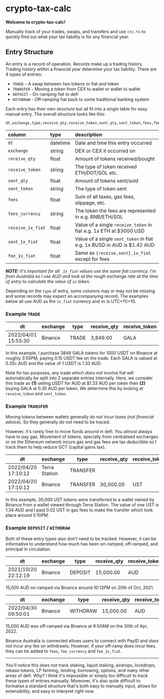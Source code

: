 # crypto-tax-calc

**Welcome to crypto-tax-calc!**

Manually track of your trades, swaps, and transfers and use `ctc.ts` to quickly find out what your tax liability is for any financial year.

## Entry Structure

An entry is a record of operation. Records make up a trading history. Trading history within a financial year determine your tax liability. There are 4 types of entries:

- `TRADE` - A swap between two tokens or fiat and token
- `TRANSFER` - Moving a token from CEX to wallet or wallet to wallet
- `DEPOSIT` - On-ramping fiat to defi
- `WITHDRAW` - Off-ramping fiat back to some traditional banking system

Each entry has their own structure but all fit into a single table for easy manual entry. The overall structure looks like this:

```
dt,exchange,type,receive_qty,receive_token,sent_qty,sent_token,fees,fee_currency,receive_1x_fiat,sent_1x_fiat,fee_1x_fiat
```

| column            | type     | description                                                             |
| :---------------- | :------- | :---------------------------------------------------------------------- |
| `dt`              | datetime | Date and time this entry occurred                                       |
| `exchange`        | string   | DEX or CEX it occurred on                                               |
| `receive_qty`     | float    | Amount of tokens received/bought                                        |
| `receive_token`   | string   | The type of token received ETH/DOT/SOL etc.                             |
| `sent_qty`        | float    | Amount of tokens sent/sold                                              |
| `sent_token`      | string   | The type of token sent                                                  |
| `fees`            | float    | Sum of all taxes, gas fees, slippage, etc.                              |
| `fees_currency`   | string   | The token the fees are represented in e.g. BNB/ETH/SOL                  |
| `receive_1x_fiat` | float    | Value of a single `receive_token` in fiat e.g. 1x ETH at $3000 USD      |
| `sent_1x_fiat`    | float    | Value of a single `sent_token` in fiat e.g. 1x BUSD in AUD is $1.42 AUD |
| `fee_1x_fiat`     | float    | Same as `{receive,sent}_1x_fiat` except for fees                        |

_**NOTE:** It's important for all `_1x_fiat` values use the same fiat currency. I'm from Australia so I use AUD and look at the rough exchange rate at the time of entry to calculate the value of `1x` token._

Depending on the `type` of entry, some columns may or may not be missing and some records may expect an accompanying record. The examples below all use AUD as the `1x_fiat` currency and `dt` is UTC+11/+10.

### Example `TRADE`

| dt                  | exchange | type  | receive_qty | receive_token | sent_qty | sent_token | fees | fee_currency | receive_1x_fiat | sent_1x_fiat | fee_1x_fiat |
| ------------------- | -------- | ----- | ----------- | ------------- | -------- | ---------- | ---- | ------------ | --------------- | ------------ | ----------- |
| 2022/04/01 15:55:30 | Binance  | TRADE | 3,849.00    | GALA          | 1,000.00 | USDT       | 0.15 | USDT         | 0.35            | 1.33         | 1.33        |

In this example, I purchase 3849 GALA tokens for 1000 USDT on Binance at roughly 3:55PM, paying 0.15 USDT fee on the trade. Each GALA is valued at 0.35c AUD and the value of 1 USDT is 1.33 AUD.

Note for tax purposes, any trade which _does not_ involve fiat will automatically be split into 2 separate entries internally. Here, we consider this trade as **(1)** selling USDT for AUD at $1.33 AUD per token then **(2)** buying GALA at 0.35 AUD per token. We determine this by looking at `receive_token` and `sent_token`.

### Example `TRANSFER`

Moving tokens between wallets generally _do not_ incur taxes (_not financial advice_). So they generally do not need to be traced.

However, it's rarely free to move funds around in defi. You almost always have to pay gas. Movement of tokens, specially from centralised exchanges or on the Ethereum network incurs gas and gas fees are tax deductible so I track them to help reduce GCT (capital gains tax).

| dt                  | exchange      | type     | receive_qty | receive_token | sent_qty  | sent_token | fees | fee_currency | receive_1x_fiat | sent_1x_fiat | fee_1x_fiat |
| ------------------- | ------------- | -------- | ----------- | ------------- | --------- | ---------- | ---- | ------------ | --------------- | ------------ | ----------- |
| 2022/04/20 17:10:12 | Terra Station | TRANSFER |             |               | 30,000.00 | UST        | 0.02 | UST          |                 | 1.34         | 1.34        |
| 2022/04/20 17:10:12 | Binance       | TRANSFER | 30,000.00   | UST           |           |            |      |              |                 |              |             |

In this example, 30,000 UST tokens were transferred to a wallet owned by Binance from a wallet viewed through Terra Station. The value of one UST is 1.34 AUD and I paid 0.02 UST in gas fees to make the transfer which took place around 5:10PM.

### Example `DEPOSIT` / `WITHDRAW`

Both of these entry types also don't need to be tracked. However, it can be informative to understand how much has been on-ramped, off-ramped, and principal in circulation.

| dt                  | exchange | type    | receive_qty | receive_token | sent_qty | sent_token | fees | fee_currency | receive_1x_fiat | sent_1x_fiat | fee_1x_fiat |
| ------------------- | -------- | ------- | ----------- | ------------- | -------- | ---------- | ---- | ------------ | --------------- | ------------ | ----------- |
| 2021/10/20 22:12:19 | Binance  | DEPOSIT | 15,000.00   | AUD           |          |            |      |              |                 |              |             |

15,000 AUD on-ramped via Binance around 10:12PM on 20th of Oct, 2021.

| dt                  | exchange | type     | receive_qty | receive_token | sent_qty | sent_token | fees | fee_currency | receive_1x_fiat | sent_1x_fiat | fee_1x_fiat |
| ------------------- | -------- | -------- | ----------- | ------------- | -------- | ---------- | ---- | ------------ | --------------- | ------------ | ----------- |
| 2022/04/30 09:50:01 | Binance  | WITHDRAW | 15,000.00   | AUD           |          |            |      |              |                 |              |             |

15,000 AUD was off-ramped via Binance at 9:50AM on the 30th of Apr, 2022.

Binance Australia is connected allows users to connect with PayID and _does not_ incur any fee on withdrawls. However, if your off-ramp does incur fees, they can be added to `fees`, `fee_currency` and `fee_1x_fiat`.

---

You'll notice this _does not_ track staking, liquid staking, airdrops, lockdrops, rebase tokens, LP farming, lending, borrowing, options, and many other areas of defi. Why? I think it's impossible or simply too difficult to track these types of entries manually. Moreover, it's also quite difficult to formalise a standard structure that's both easy to manually input, allows for extensibility, and easy to interpret right now.
